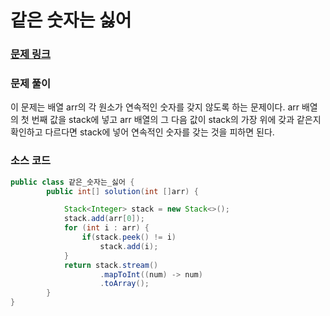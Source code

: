 # 같은 숫자는 싫어

### [문제 링크](https://school.programmers.co.kr/learn/courses/30/lessons/12906)


### 문제 풀이
이 문제는 배열 arr의 각 원소가 연속적인 숫자를 갖지 않도록 하는 문제이다.
arr 배열의 첫 번째 값을 stack에 넣고 arr 배열의 그 다음 값이 stack의 가장 위에 갖과 같은지 확인하고 다르다면 stack에 넣어
연속적인 숫자를 갖는 것을 피하면 된다.

### 소스 코드



```java
public class 같은_숫자는_싫어 {
        public int[] solution(int []arr) {

            Stack<Integer> stack = new Stack<>();
            stack.add(arr[0]);
            for (int i : arr) {
                if(stack.peek() != i)
                    stack.add(i);
            }
            return stack.stream()
                    .mapToInt((num) -> num)
                    .toArray();
        }
}

```